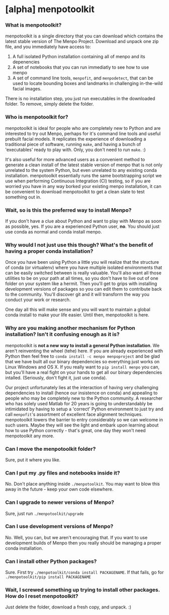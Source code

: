 # [alpha] menpotoolkit

### What is menpotoolkit?
menpotoolkit is a single directory that you can download which contains 
the latest stable version of The Menpo Project. Download and unpack one
zip file, and you immediately have access to:

1. A full isolated Python installation containing all of menpo and its depenencies
2. A set of notebooks that you can run immediatly to see how to use menpo
3. A set of command line tools, `menpofit`, and `menpodetect`, that can be used to locate bounding boxes and landmarks in challenging in-the-wild facial images.

There is no installation step, you just run executables in the downloaded folder.
To remove, simply delete the folder.

### Who is menpotoolkit for?

menpotoolkit is ideal for people who are completely new to Python and are
interested to try out Menpo, perhaps for it's command line tools and
useful prebuilt facial models. It replicates the experience of downloading a 
traditional piece of software, running `make`, and having a bunch of 'executables' ready 
to play with. Only, you don't need to run `make`. :)

It's also useful for more advanced users as a convenient method to generate a
clean install of the latest stable version of menpo that is not only unrelated
to the system Python, but even unrelated to any existing conda installation.
menpotoolkit essentially runs the same bootstrapping script we use when
performing Continuous Integration (CI) testing, so if you are worried you have
in any way borked your existing menpo installation, it can be convenient to
download menpotoolkit to get a clean slate to test something out in.

### Wait, so is this the preferred way to install Menpo?

If you don't have a clue about Python and want to play with Menpo as soon as
possible, yes. If you are a experienced Python user, **no**. You should just
use conda as normal and conda install menpo.

### Why would I not just use this though? What's the benefit of having a proper conda installation?

Once you have been using Python a little you will realize that the structure of
conda (or virtualenv) where you have multiple isolated environments that can be
easily switched between is really valuable. You'll also want all those utilities
to be on your path at all times, so you don't have to live out of one folder on
your system like a hermit. Then you'll get to grips with installing development
versions of packages so you can edit them to contribute back to the community.
You'll discover git and it will transform the way you conduct your work or
research.

One day all this will make sense and you will want to maintain a global conda
install to make your life easier. Until then, menpotoolkit is here.

### Why are you making another mechanism for Python installation? Isn't it confusing enough as it is?

menpotoolkit is **not a new way to install a general Python installation**. 
We aren't reinventing the wheel (tehe) here.
If you are already experienced with Python then feel free to `conda install
-c menpo menpoproject` and be glad that we have built all our binary dependencies so everything
just works on Linux Windows and OS X. If you really want to `pip install menpo`
you can, but you'll have a real fight on your hands to get all our binary
dependencies intalled. (Seriously, don't fight it, just use conda).

Our project unfortunately lies at the interaction of having very
challenging dependencies to install (hence our insistence on conda) and
appealing to people who may be completely new to the Python community.
A researcher who has solely used Matlab for 20 years is going to understandably
be intimidated by having to setup a 'correct' Python environment to just try and
call `menpofit`'s assortment of excellent face alignment techniques.
menpotoolkit lowers the barrier to entry considerably so we can welcome in such
users. Maybe they will see the light and embark upon learning about how to use
Python correctly - that's great, one day they won't need menpotoolkit any more.

### Can I move the menpotoolkit folder?

Sure, put it where you like.

### Can I put my .py files and notebooks inside it?

No. Don't place anything inside `./menpotoolkit`. You may want to blow this away
in the future - keep your own code elsewhere.


### Can I upgrade to newer versions of Menpo?

Sure, just run `./menpotoolkit/upgrade`


### Can I use development versions of Menpo?

No. Well, you can, but we aren't encouraging that. If you want to use
development builds of Menpo then you really should be managing a proper conda
installation.

### Can I install other Python packages?

Sure. First try `./menpotoolkit/conda install PACKAGENAME`. If that fails, go for
`./menpotoolkit/pip install PACKAGENAME`

### Wait, I screwed something up trying to install other packages. How do I reset menpotoolkit?

Just delete the folder, download a fresh copy, and unpack. :)
